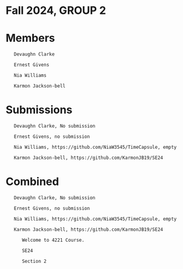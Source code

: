 # Fall 2024, GROUP 2

   # Members
       Devaughn Clarke

       Ernest Givens

       Nia Williams

       Karmon Jackson-bell

   # Submissions

       Devaughn Clarke, No submission

       Ernest Givens, no submission

       Nia Williams, https://github.com/NiaW3545/TimeCapsule, empty

       Karmon Jackson-bell, https://github.com/KarmonJB19/SE24

  # Combined

       Devaughn Clarke, No submission

       Ernest Givens, no submission

       Nia Williams, https://github.com/NiaW3545/TimeCapsule, empty

       Karmon Jackson-bell, https://github.com/KarmonJB19/SE24

          Welcome to 4221 Course.

          SE24
          
          Section 2          
       
